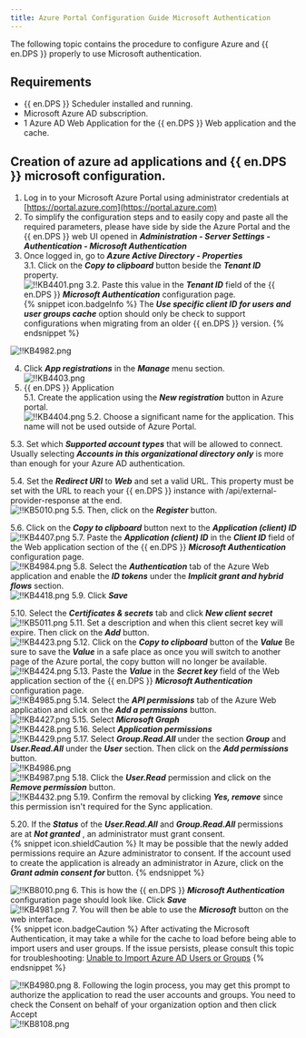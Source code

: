 ```yaml
---
title: Azure Portal Configuration Guide Microsoft Authentication
---
```

The following topic contains the procedure to configure Azure and {{ en.DPS }} properly to use Microsoft authentication.
## Requirements
* {{ en.DPS }} Scheduler installed and running.
* Microsoft Azure AD subscription.
* 1 Azure AD Web Application for the {{ en.DPS }} Web application and the cache.
## Creation of azure ad applications and {{ en.DPS }} microsoft configuration.
1. Log in to your Microsoft Azure Portal using administrator credentials at [https://portal.azure.com](https://portal.azure.com)
1. To simplify the configuration steps and to easily copy and paste all the required parameters, please have side by side the Azure Portal and the {{ en.DPS }} web UI opened in ***Administration - Server Settings - Authentication - Microsoft Authentication***
1. Once logged in, go to ***Azure Active Directory - Properties***  
3.1. Click on the ***Copy to clipboard*** button beside the ***Tenant ID*** property.  
![!!KB4401.png](/img/en/kb/KB4401.png)
3.2. Paste this value in the ***Tenant ID*** field of the {{ en.DPS }}   ***Microsoft Authentication*** configuration page.  
{% snippet icon.badgeInfo %}
The ***Use specific client ID for users and user groups cache*** option should only be check to support configurations when migrating from an older {{ en.DPS }} version.
{% endsnippet %}  

![!!KB4982.png](/img/en/kb/KB4982.png)

4. Click ***App registrations*** in the ***Manage*** menu section.  
![!!KB4403.png](/img/en/kb/KB4403.png)
5. {{ en.DPS }} Application  
5.1. Create the application using the ***New registration*** button in Azure portal.  
![!!KB4404.png](/img/en/kb/KB4404.png)
5.2. Choose a significant name for the application. This name will not be used outside of Azure Portal.  

5.3. Set which ***Supported account types*** that will be allowed to connect. Usually selecting ***Accounts in this organizational directory only*** is more than enough for your Azure AD authentication.  

5.4. Set the ***Redirect URI*** to ***Web*** and set a valid URL. This property must be set with the URL to reach your {{ en.DPS }} instance with /api/external-provider-response at the end.  
![!!KB5010.png](/img/en/kb/KB5010.png)
5.5. Then, click on the ***Register*** button.  

5.6. Click on the ***Copy to clipboard*** button next to the ***Application (client) ID***  
![!!KB4407.png](/img/en/kb/KB4407.png)
5.7. Paste the ***Application (client) ID*** in the ***Client ID*** field of the Web application section of the {{ en.DPS }}   ***Microsoft Authentication*** configuration page.  
![!!KB4984.png](/img/en/kb/KB4984.png)
5.8. Select the ***Authentication*** tab of the Azure Web application and enable the ***ID tokens*** under the ***Implicit grant and hybrid flows*** section.  
![!!KB4418.png](/img/en/kb/KB4418.png)
5.9. Click ***Save***  

5.10. Select the ***Certificates & secrets*** tab and click ***New client secret***  
![!!KB5011.png](/img/en/kb/KB5011.png)
5.11. Set a description and when this client secret key will expire. Then click on the ***Add*** button.  
![!!KB4423.png](/img/en/kb/KB4423.png)
5.12. Click on the ***Copy to clipboard*** button of the ***Value*** Be sure to save the ***Value*** in a safe place as once you will switch to another page of the Azure portal, the copy button will no longer be available.  
![!!KB4424.png](/img/en/kb/KB4424.png)
5.13. Paste the ***Value*** in the ***Secret key*** field of the Web application section of the {{ en.DPS }}   ***Microsoft Authentication*** configuration page.  
![!!KB4985.png](/img/en/kb/KB4985.png)
5.14. Select the ***API permissions*** tab of the Azure Web application and click on the ***Add a permissions*** button.  
![!!KB4427.png](/img/en/kb/KB4427.png)
5.15. Select ***Microsoft Graph***  
![!!KB4428.png](/img/en/kb/KB4428.png)
5.16. Select ***Application permissions***  
![!!KB4429.png](/img/en/kb/KB4429.png)
5.17. Select ***Group.Read.All*** under the section ***Group*** and ***User.Read.All*** under the ***User*** section. Then click on the ***Add permissions*** button.  
![!!KB4986.png](/img/en/kb/KB4986.png)  
![!!KB4987.png](/img/en/kb/KB4987.png)
5.18. Click the ***User.Read*** permission and click on the ***Remove permission*** button.  
![!!KB4432.png](/img/en/kb/KB4432.png)
5.19. Confirm the removal by clicking ***Yes, remove*** since this permission isn't required for the Sync application.  

5.20. If the ***Status*** of the ***User.Read.All*** and ***Group.Read.All*** permissions are at ***Not granted*** , an administrator must grant consent.  
{% snippet icon.shieldCaution %}
It may be possible that the newly added permissions require an Azure administrator to consent. If the account used to create the application is already an administrator in Azure, click on the ***Grant admin consent for <your organization>*** button.
{% endsnippet %}  

![!!KB8010.png](/img/en/kb/KB8010.png)
6. This is how the {{ en.DPS }}   ***Microsoft Authentication*** configuration page should look like. Click ***Save***  
![!!KB4981.png](/img/en/kb/KB4981.png)
7. You will then be able to use the ***Microsoft*** button on the web interface.  
{% snippet icon.badgeCaution %}
After activating the Microsoft Authentication, it may take a while for the cache to load before being able to import users and user groups. If the issue persists, please consult this topic for troubleshooting: [Unable to Import Azure AD Users or Groups](/kb/devolutions-server/troubleshooting-articles/unable-import-azure-ad-users-groups/)
{% endsnippet %}  

![!!KB4980.png](/img/en/kb/KB4980.png)
8. Following the login process, you may get this prompt to authorize the application to read the user accounts and groups. You need to check the Consent on behalf of your organization option and then click Accept  
![!!KB8108.png](/img/en/kb/KB8108.png)
